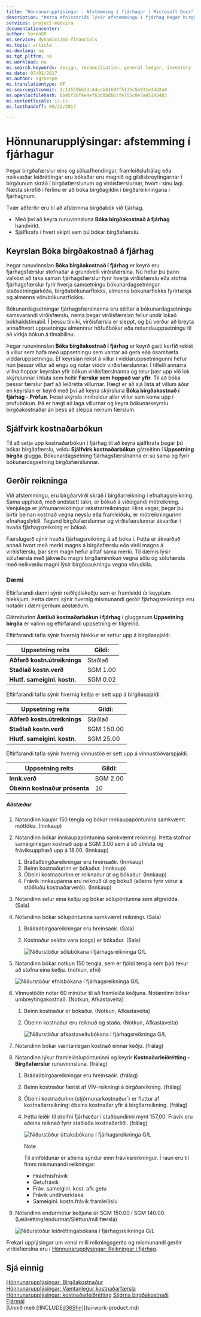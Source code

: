 ```yaml
---
title: "Hönnunarupplýsingar - Afstemming í fjárhagur | Microsoft Docs"
description: "Þetta efnisatriði lýsir afstemmingu í fjárhag Þegar birgðafærslur eins og söluafhendingar, framleiðslufrálag eða neikvæðar leiðréttingar eru bókaðar."
services: project-madeira
documentationcenter: 
author: SorenGP
ms.service: dynamics365-financials
ms.topic: article
ms.devlang: na
ms.tgt_pltfrm: na
ms.workload: na
ms.search.keywords: design, reconciliation, general ledger, inventory
ms.date: 07/01/2017
ms.author: sgroespe
ms.translationtype: HT
ms.sourcegitcommit: 2c13559bb3dc44cdb61697f5135c5b931e34d2a8
ms.openlocfilehash: 6b45f26f4e9ef63d0bdb6cfe755c0e7a45142483
ms.contentlocale: is-is
ms.lasthandoff: 09/22/2017

---
```

# <a name="design-details-reconciliation-with-the-general-ledger"></a>Hönnunarupplýsingar: afstemming í fjárhagur
Þegar birgðafærslur eins og söluafhendingar, framleiðslufrálag eða neikvæðar leiðréttingar eru bókaðar eru magnið og gildisbreytingarnar í birgðunum skráð í birgðafærslunum og virðisfærslurnar, hvort í sínu lagi. Næsta skrefið í ferlinu er að bóka birgðagildin í birgðareikningana í fjárhagnum.  

Tvær aðferðir eru til að afstemma birgðabók við fjárhag.  

* Með því að keyra runuvinnsluna **Bóka birgðakostnað á fjárhag** handvirkt.  
* Sjálfkrafa í hvert skipti sem þú bókar birgðafærslu.  

## <a name="post-inventory-cost-to-gl-batch-job"></a>Keyrslan Bóka birgðakostnað á fjárhag  
Þegar runuvinnslan **Bóka birgðakostnað í fjárhag** er keyrð eru fjárhagsfærslur stofnaðar á grundvelli virðisfærslna. Nú hefur þú þann valkost að taka saman fjárhagsfærslur fyrir hverja virðisfærslu eða stofna fjárhagsfærslur fyrir hverja samsetningu bókunardagsetningar. staðsetningarkóða, birgðabókunarflokks, almenns bókunarflokks fyrirtækja og almenns vörubókunarflokks.  

Bókunardagsetningar fjárhagsfærslnanna eru stilltar á bókunardagsetningu samsvarandi virðisfærslu, nema þegar virðisfærslan fellur undir lokað bókhaldstímabil. Í þessu tilviki, virðisfærsla er sleppt, og þú verður að breyta annaðhvort uppsetningu almennrar höfuðbókar eða notandauppsetningu til að virkja bókun á tímabilinu.  

Þegar runuvinnslan **Bóka birgðakostnað í fjárhag** er keyrð gæti kerfið rekist á villur sem hafa með uppsetningu sem vantar að gera eða ósamhæfa víddaruppsetningu. Ef keyrslan rekst á villur í víddaruppsetningunni hefur hún þessar villur að engu og notar víddir virðisfærslunnar. Í tilfelli annarra villna hoppar keyrslan yfir bókun virðisfærslnanna og telur þær upp við lok skýrslunnar í hluta sem heitir **Færslur sem hoppað var yfir**. Til að bóka þessar færslur þarf að leiðrétta villurnar. Hægt er að sjá lista af villum áður en keyrslan er keyrð með því að keyra skýrsluna **Bóka birgðakostnað í fjárhag - Prófun**. Þessi skýrsla inniheldur allar villur sem koma upp í prufubókun. Þá er hægt að laga villurnar og keyra bókunarkeyrslu birgðakostnaðar án þess að sleppa neinum færslum.  

## <a name="automatic-cost-posting"></a>Sjálfvirk kostnaðarbókun  
Til að setja upp kostnaðarbókun í fjárhag til að keyra sjálfkrafa þegar þú bókar birgðafærslu, veldu **Sjálfvirk kostnaðarbókun** gátreitinn í **Uppsetning birgða** glugga. Bókunardagsetning fjárhagsfærslnanna er sú sama og fyrir bókunardagsetning birgðafærslunnar.  

## <a name="account-types"></a>Gerðir reikninga  
Við afstemmingu, eru birgðarvirði skráð í birgðarreikning í efnahagsreikning. Sama upphæð, með andstætt tákn, er bókuð á viðeigandi mótreikning. Venjulega er jöfnunarreikningur rekstrarreikningur. Hins vegar, þegar þú birtir beinan kostnað vegna neyslu eða framleiðslu, er mótreikningurinn efnahagslykill. Tegund birgðafærslunnar og virðisfærslunnar ákvarðar í hvaða fjárhagsreikning er bókað.  

Færslugerð sýnir hvaða fjárhagsreikning á að bóka í. Þetta er ákvarðað annað hvort með merki magns á birgðafærslu eða virði magns á virðisfærslu, þar sem magn hefur alltaf sama merki. Til dæmis lýsir sölufærsla með jákvæðu magni birgðaminnkun vegna sölu og sölufærsla með neikvæðu magni lýsir birgðaaukningu vegna vöruskila.  

### <a name="example"></a>Dæmi  
Eftirfarandi dæmi sýnir reiðhjólakeðju sem er framleidd úr keyptum hlekkjum. Þetta dæmi sýnir hvernig mismunandi gerðir fjárhagsreikninga eru notaðir í dæmigerðum aðstæðum.  

Gátreiturinn **Áætluð kostnaðarbókun í fjárhag** í glugganum **Uppsetning birgða** er valinn og eftirfarandi uppsetning er tilgreind.  

Eftirfarandi tafla sýnir hvernig hlekkur er settur upp á birgðaspjaldi.  

|Uppsetning reits|Gildi:|  
|-----------------|-----------|  
|**Aðferð kostn.útreiknings**|Staðlað|  
|**Staðlað kostn.verð**|SGM 1.00|  
|**Hlutf. sameiginl. kostn.**|SGM 0.02|  

Eftirfarandi tafla sýnir hvernig keðja er sett upp á birgðaspjaldi.  

|Uppsetning reits|Gildi:|  
|-----------------|-----------|  
|**Aðferð kostn.útreiknings**|Staðlað|  
|**Staðlað kostn.verð**|SGM 150.00|  
|**Hlutf. sameiginl. kostn.**|SGM 25.00|  

Eftirfarandi tafla sýnir hvernig vinnustöð er sett upp á vinnustöðvarspjaldi.  

|Uppsetning reits|Gildi:|  
|-----------------|-----------|  
|**Innk.verð**|SGM 2.00|  
|**Óbeinn kostnaður prósenta**|10|  

##### <a name="scenario"></a>Aðstæður  
1. Notandinn kaupir 150 tengla og bókar innkaupapöntunina samkvæmt móttöku. (Innkaup)  
2. Notandinn bókar innkaupapöntunina samkvæmt reikningi. Þetta stofnar sameiginlegan kostnað upp á SGM 3.00 sem á að úthluta og fráviksupphæð upp á 18.00. (Innkaup)  

    1. Bráðaðbirgðareikningar eru hreinsaðir. (Innkaup)  
    2. Beinn kostnaðurinn er bókaður. (Innkaup)  
    3. Óbeini kostnaðurinn er reiknaður út og bókaður. (Innkaup)  
    4. Frávik innkaupanna eru reiknuð út og bókuð (aðeins fyrir vörur á stöðluðu kostnaðarverði). (Innkaup)  
3. Notandinn selur eina keðju og bókar sölupöntunina sem afgreidda. (Sala)  
4. Notandinn bókar sölupöntunina samkvæmt reikningi. (Sala)  

    1. Bráðaðbirgðareikningar eru hreinsaðir. (Sala)  
    2. Kostnaður seldra vara (cogs) er bókaður. (Sala)  

        ![Niðurstöður sölubókana í fjárhagsreikninga G&#47;L](media/design_details_inventory_costing_3_gl_posting_sales.png "hönnunarupplýsingar_birgðakostnaður_3_GL_sölubókanir")  
5. Notandinn bókar notkun 150 tengla, sem er fjöldi tengla sem það tekur að stofna eina keðju. (notkun, efni)  

    ![Niðurstöður efnisbókana í fjárhagsreikninga G&#47;L](media/design_details_inventory_costing_3_gl_posting_material.png "hönnunarupplýsingar_birgðakostnaður_3_GL_efnisbókanir")  
6. Vinnustöðin notar 60 mínútur til að framleiða keðjuna. Notandinn bókar umbreytingakostnað. (Notkun, Afkastaveita)  

    1. Beinn kostnaður er bókaður. (Notkun, Afkastaveita)  
    2. Óbeinn kostnaður eru reiknuð og staða. (Notkun, Afkastaveita)  

        ![Niðurstöður afkastaveitubókana í fjárhagsreikninga G&#47;L](media/design_details_inventory_costing_3_gl_posting_capacity.png "hönnunarupplýsingar_birgðakostnaður_3_GL_afkastaveitubókanir")  
7. Notandinn bókar væntanlegan kostnað einnar keðju. (frálag)  
8. Notandinn lýkur framleiðslupöntuninni og keyrir **Kostnaðarleiðrétting - Birgðafærslur** runuvinnsluna. (frálag)  

    1. Bráðaðbirgðareikningar eru hreinsaðir. (frálag)  
    2. Beinn kostnaður færist af VÍV-reikningi á birgðareikning. (frálag)  
    3. Óbeini kostnaðurinn (stjórnunarkostnaður´) er fluttur af kostnaðarreikningi óbeins kostnaðar yfir á birgðarreikning. (frálag)  
    4. Þetta leiðir til dreifni fjárhæðar í staðbundinni mynt 157,00. Frávik eru aðeins reiknað fyrir staðlaða kostnaðarliði. (frálag)  

        ![Niðurstöður úttaksbókana í fjárhagsreikninga G&#47;L](media/design_details_inventory_costing_3_gl_posting_output.png "hönnunarupplýsingar_birgðakostnaður_3_GL_úttaksbókanir")  

        > [!NOTE]  
        >  Til einföldunar er aðeins sýndur einn fráviksreikningur. Í raun eru til fimm mismunandi reikningar:  
        >   
        >  * Hráefnisfrávik  
        >  * Getufrávik  
        >  * Fráv. sameiginl. kost. afk.getu  
        >  * Frávik undirverktaka  
        >  * Sameiginl. kostn.frávik framleiðslu  

9. Notandinn endurmetur keðjuna úr SGM 150.00 í SGM 140.00. (Leiðrétting/endurmat/Sléttun/millifærsla)  

    ![Niðurstöður leiðréttingabókana í fjárhagsreikninga G&#47;L](media/design_details_inventory_costing_3_gl_posting_adjustment.png "hönnunarupplýsingar_birgðakostnaður_3_GL_leiðréttingabókanir")  

Frekari upplýsingar um vensl milli reikningsgerða og mismunandi gerðir virðisfærslna eru í [Hönnunarupplýsingar: Reikningar í fjárhag](design-details-accounts-in-the-general-ledger.md).  

## <a name="see-also"></a>Sjá einnig  
[Hönnunarupplýsingar: Birgðakostnaður](design-details-inventory-costing.md)   
[Hönnunarupplýsingar: Væntanlegur kostnaðarfærsla](design-details-expected-cost-posting.md)   
[Hönnunarupplýsingar: kostnaðarleiðrétting](design-details-cost-adjustment.md)
[Stjórna birgðakostnaði](finance-manage-inventory-costs.md)  
[Fjármál](finance.md)  
[Unnið með [!INCLUDE[d365fin](includes/d365fin_md.md)]](ui-work-product.md)


